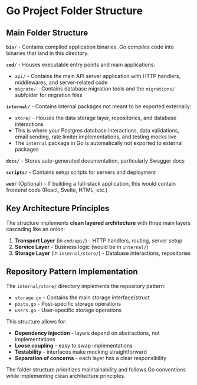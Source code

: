 # Go Project Folder Structure

## Main Folder Structure

**`bin/`** - Contains compiled application binaries. Go compiles code into
binaries that land in this directory.

**`cmd/`** - Houses executable entry points and main applications:

- `api/` - Contains the main API server application with HTTP handlers,
  middlewares, and server-related code
- `migrate/` - Contains database migration tools and the `migrations/`
  subfolder for migration files

**`internal/`** - Contains internal packages not meant to be exported
externally:

- `store/` - Houses the data storage layer, repositories, and database
  interactions
- This is where your Postgres database interactions, data validations, email
  sending, rate limiter implementations, and testing mocks live
- The `internal` package in Go is automatically not exported to external
  packages

**`docs/`** - Stores auto-generated documentation, particularly Swagger docs

**`scripts/`** - Contains setup scripts for servers and deployment

**`web/`** (Optional) - If building a full-stack application, this would
contain frontend code (React, Svelte, HTML, etc.)

## Key Architecture Principles

The structure implements **clean layered architecture** with three main layers
cascading like an onion:

1. **Transport Layer** (in `cmd/api/`) - HTTP handlers, routing, server setup
2. **Service Layer** - Business logic (would be in `internal/`)
3. **Storage Layer** (in `internal/store/`) - Database interactions,
   repositories

## Repository Pattern Implementation

The `internal/store/` directory implements the repository pattern:

- `storage.go` - Contains the main storage interface/struct
- `posts.go` - Post-specific storage operations
- `users.go` - User-specific storage operations

This structure allows for:

- **Dependency injection** - layers depend on abstractions, not
  implementations
- **Loose coupling** - easy to swap implementations
- **Testability** - interfaces make mocking straightforward
- **Separation of concerns** - each layer has a clear responsibility

The folder structure prioritizes maintainability and follows Go conventions
while implementing clean architecture principles.

